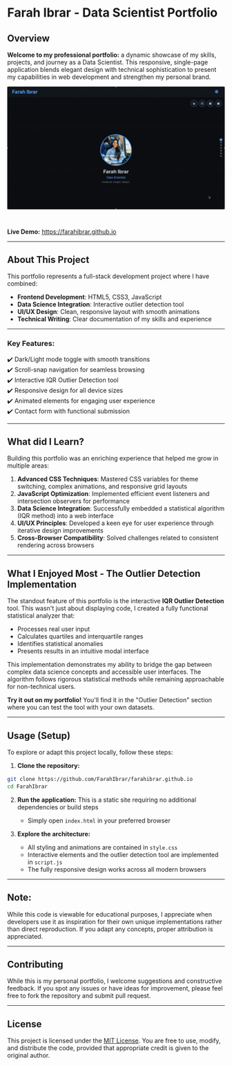# Farah Ibrar - Data Scientist Portfolio 

## Overview

**Welcome to my professional portfolio:** a dynamic showcase of my skills, projects, and journey as a Data Scientist. This responsive, single-page application blends elegant design with technical sophistication to present my capabilities in web development and strengthen my personal brand.


<div style="text-align: center; margin-bottom: 40px;">
  <img 
    src="https://github.com/FarahIbrar/farahibrar.github.io/blob/main/portfolio/Portfolio.gif" 
    style="width: 800px; height: auto;" 
    alt="portfolio.gif" 
  />
</div>

**Live Demo:** https://farahibrar.github.io

---

## About This Project

This portfolio represents a full-stack development project where I have combined:

- **Frontend Development**: HTML5, CSS3, JavaScript
- **Data Science Integration**: Interactive outlier detection tool
- **UI/UX Design**: Clean, responsive layout with smooth animations
- **Technical Writing**: Clear documentation of my skills and experience

---

### Key Features:

✔️ Dark/Light mode toggle with smooth transitions  
✔️ Scroll-snap navigation for seamless browsing  
✔️ Interactive IQR Outlier Detection tool  
✔️ Responsive design for all device sizes  
✔️ Animated elements for engaging user experience  
✔️ Contact form with functional submission  

---

## What did I Learn?

Building this portfolio was an enriching experience that helped me grow in multiple areas:

1. **Advanced CSS Techniques**: Mastered CSS variables for theme switching, complex animations, and responsive grid layouts
2. **JavaScript Optimization**: Implemented efficient event listeners and intersection observers for performance
3. **Data Science Integration**: Successfully embedded a statistical algorithm (IQR method) into a web interface
4. **UI/UX Principles**: Developed a keen eye for user experience through iterative design improvements
5. **Cross-Browser Compatibility**: Solved challenges related to consistent rendering across browsers

---

## What I Enjoyed Most - The Outlier Detection Implementation

The standout feature of this portfolio is the interactive **IQR Outlier Detection** tool. This wasn't just about displaying code, I created a fully functional statistical analyzer that:

- Processes real user input
- Calculates quartiles and interquartile ranges
- Identifies statistical anomalies
- Presents results in an intuitive modal interface

This implementation demonstrates my ability to bridge the gap between complex data science concepts and accessible user interfaces. The algorithm follows rigorous statistical methods while remaining approachable for non-technical users.

**Try it out on my portfolio!** You'll find it in the "Outlier Detection" section where you can test the tool with your own datasets.

---

## Usage (Setup)

To explore or adapt this project locally, follow these steps:

1. **Clone the repository:**
```bash
git clone https://github.com/FarahIbrar/farahibrar.github.io
cd FarahIbrar
```

2. **Run the application:**
   This is a static site requiring no additional dependencies or build steps
   - Simply open ```index.html``` in your preferred browser

3. **Explore the architecture:**
   - All styling and animations are contained in ```style.css```
   - Interactive elements and the outlier detection tool are implemented in ```script.js```
   - The fully responsive design works across all modern browsers

---

## Note: 
While this code is viewable for educational purposes, I appreciate when developers use it as inspiration for their own unique implementations rather than direct reproduction. If you adapt any concepts, proper attribution is appreciated.

---

## Contributing
While this is my personal portfolio, I welcome suggestions and constructive feedback. If you spot any issues or have ideas for improvement, please feel free to fork the repository and submit pull request.

---

## License
This project is licensed under the [MIT License](LICENSE). You are free to use, modify, and distribute the code, provided that appropriate credit is given to the original author.
